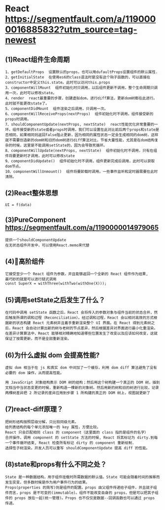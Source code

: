 React https://segmentfault.com/a/1190000016885832?utm_source=tag-newest
===

(1)React组件生命周期
---

    1、getDefaultProps  设置默认的props，也可以用dufaultProps设置组件的默认属性.
    2、getInitialState  在使用es6的class语法时是没有这个钩子函数的，可以直接在constructor中定义this.state。此时可以访问this.props
    3、componentWillMount  组件初始化时只调用，以后组件更新不调用，整个生命周期只调用一次，此时可以修改state。
    4、render  react最重要的步骤，创建虚拟dom，进行diff算法，更新dom树都在此进行。此时就不能更改state了。
    5、componentDidMount  组件渲染之后调用，只调用一次。
    6、componentWillReceiveProps(nextProps)  组件初始化时不调用，组件接受新的props时调用。
    7、shouldComponentUpdate(nextProps, nextState)  react性能优化非常重要的一环。组件接受新的state或者props时调用，我们可以设置在此对比前后两个props和state是否相同，如果相同则返回false阻止更新，因为相同的属性状态一定会生成相同的dom树，这样就不需要创造新的dom树和旧的dom树进行diff算法对比，节省大量性能，尤其是在dom结构复杂的时候，这里是不能调用setState的，因为会导致死循环。
    8、componentWillUpdate(nextProps, nextState)  组件初始化时不调用，只有在组件将要更新时才调用，此时可以修改state
    9、componentDidUpdate()  组件初始化时不调用，组件更新完成后调用，此时可以获取dom节点。
    10、componentWillUnmount()  组件将要卸载时调用，一些事件监听和定时器需要在此时清除。
    
(2)React整体思想
---
    UI = f(data)

(3)PureComponent https://segmentfault.com/a/1190000014979065
---
    提供一个shouldComponentUpdate
    在无状态组件开发中，可以使用React.memo来代替

(4)高阶组件
---
    它接受至少一个 React 组件为参数，并且能够返回一个全新的 React 组件作为结果,
    最巧妙的就是可以进行链式调用
    const SuperX = withThree(withTwo(withOne(X)));

(5)调用setState之后发生了什么？
---
    在代码中调用 setState 函数之后，React 会将传入的参数对象与组件当前的状态合并，然后触发所谓的调和过程（Reconciliation）。经过调和过程，React 会以相对高效的方式根据新的状态构建 React 元素树并且着手重新渲染整个 UI 界面。在 React 得到元素树之后，React 会自动计算出新的树与老树的节点差异，然后根据差异对界面进行最小化重渲染。在差异计算算法中，React 能够相对精确地知道哪些位置发生了改变以及应该如何改变，这就保证了按需更新，而不是全部重新渲染。
(6)为什么虚拟 dom 会提高性能?
---
    虚拟 dom 相当于在 js 和真实 dom 中间加了一个缓存，利用 dom diff 算法避免了没有必要的 dom 操作，从而提高性能。

    用 JavaScript 对象结构表示 DOM 树的结构；然后用这个树构建一个真正的 DOM 树，插到文档当中当状态变更的时候，重新构造一棵新的对象树。然后用新的树和旧的树进行比较，记录两棵树差异把 2 所记录的差异应用到步骤 1 所构建的真正的 DOM 树上，视图就更新了
(7)react-diff原理？
---
    把树形结构按照层级分解，只比较同级元素。
    给列表结构的每个单元添加唯一的 key 属性，方便比较。
    React 只会匹配相同 class 的 component（这里面的 class 指的是组件的名字）
    合并操作，调用 component 的 setState 方法的时候, React 将其标记为 dirty.到每一个事件循环结束, React 检查所有标记 dirty 的 component 重新绘制.
    选择性子树渲染。开发人员可以重写 shouldComponentUpdate 提高 diff 的性能。
(8)state和props有什么不同之处？
---
    State 是一种数据结构，用于组件挂载时所需数据的默认值。State 可能会随着时间的推移而发生突变，但多数时候是作为用户事件行为的结果。
    Props(properties 的简写)则是组件的配置。props 由父组件传递给子组件，并且就子组件而言，props 是不可变的(immutable)。组件不能改变自身的 props，但是可以把其子组件的 props 放在一起(统一管理)。Props 也不仅仅是数据--回调函数也可以通过 props 传递。
